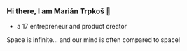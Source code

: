 ### Hi there, I am Marián Trpkoš 👋
- a 17 entrepreneur and product creator

Space is infinite... and our mind is often compared to space!

<!--
**majda107/majda107** is a ✨ _special_ ✨ repository because its `README.md` (this file) appears on your GitHub profile.

Here are some ideas to get you started:

🔭 I’m currently working on many projects...
🌱 I’m currently learning to be a good frontend desinger (I am backend dev)
- 👯 I’m looking to collaborate on ...
- 🤔 I’m looking for help with ...
💬 Ask me about anything, literally made app for this
- 📫 How to reach me: ...
- 😄 Pronouns: ...
⚡ Fun fact: I love DnB
-->


